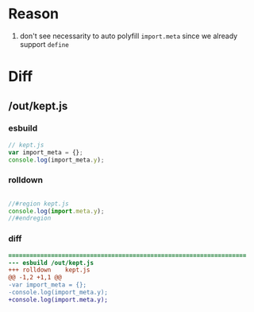# Reason
1. don't see necessarity to auto polyfill `import.meta` since we already support `define`
# Diff
## /out/kept.js
### esbuild
```js
// kept.js
var import_meta = {};
console.log(import_meta.y);
```
### rolldown
```js

//#region kept.js
console.log(import.meta.y);
//#endregion

```
### diff
```diff
===================================================================
--- esbuild	/out/kept.js
+++ rolldown	kept.js
@@ -1,2 +1,1 @@
-var import_meta = {};
-console.log(import_meta.y);
+console.log(import.meta.y);

```